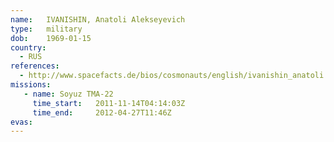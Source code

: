 ```yaml
---
name:	IVANISHIN, Anatoli Alekseyevich
type:	military
dob:	1969-01-15
country:
  - RUS
references:
  - http://www.spacefacts.de/bios/cosmonauts/english/ivanishin_anatoli.htm
missions:
   - name: Soyuz TMA-22
     time_start:   2011-11-14T04:14:03Z
     time_end:     2012-04-27T11:46Z
evas:
---
```

